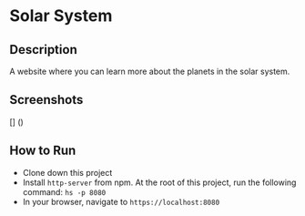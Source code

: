 # Solar System

## Description
A website where you can learn more about the planets in the solar system.

## Screenshots
[] ()

## How to Run
* Clone down this project
* Install `http-server` from npm. At the root of this project, run the following command: `hs -p 8080`
* In your browser, navigate to `https://localhost:8080`